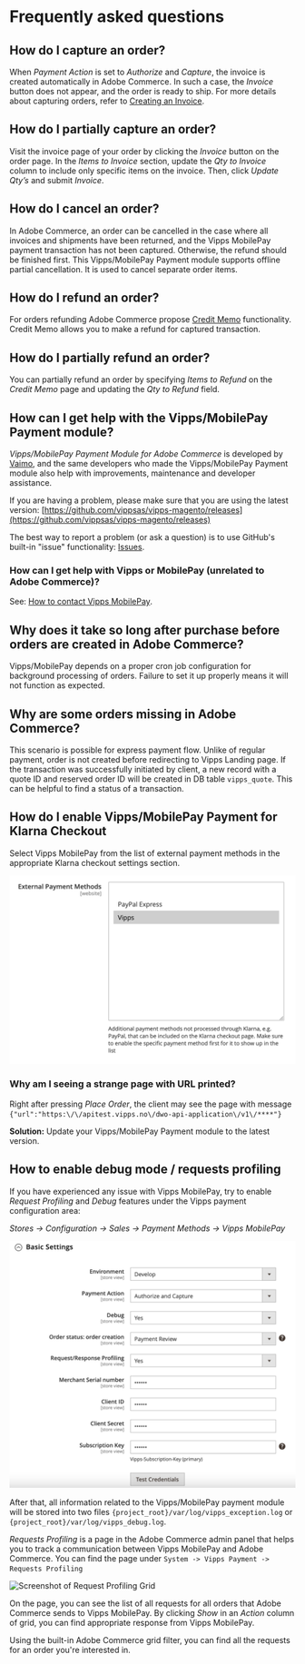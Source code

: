 <!-- START_METADATA
---
title: Vipps/MobilePay Payment Module for Adobe Commerce FAQ
sidebar_label: FAQ
sidebar_position: 50
pagination_next: null
pagination_prev: null
---
END_METADATA -->

# Frequently asked questions

## How do I capture an order?

When *Payment Action* is set to *Authorize* and *Capture*, the invoice is created automatically in Adobe Commerce. In such a case, the *Invoice* button does not appear, and the order is ready to ship.
For more details about capturing orders, refer to [Creating an Invoice](https://experienceleague.adobe.com/en/docs/commerce-admin/stores-sales/order-management/invoices#create-an-invoice).

## How do I partially capture an order?

Visit the invoice page of your order by clicking the *Invoice* button on the order page. In the *Items to Invoice* section, update the *Qty to Invoice* column to include only specific items on the invoice.
Then, click *Update Qty’s* and submit *Invoice*.

## How do I cancel an order?

In Adobe Commerce, an order can be cancelled in the case where all invoices and shipments have been returned, and the Vipps MobilePay payment transaction has not been captured.
Otherwise, the refund should be finished first. This Vipps/MobilePay Payment module supports offline partial cancellation. It is used to cancel separate order items.

## How do I refund an order?

For orders refunding Adobe Commerce propose [Credit Memo](https://experienceleague.adobe.com/en/docs/commerce-admin/stores-sales/order-management/credit-memos/credit-memos) functionality.
Credit Memo allows you to make a refund for captured transaction.

## How do I partially refund an order?

You can partially refund an order by specifying *Items to Refund* on the *Credit Memo* page and updating the *Qty to Refund* field.

## How can I get help with the Vipps/MobilePay Payment module?

*Vipps/MobilePay Payment Module for Adobe Commerce* is developed by [Vaimo](https://www.vaimo.com), and the same developers who made
the Vipps/MobilePay Payment module also help with improvements, maintenance and developer assistance.

If you are having a problem, please make sure that you are using the latest version:
[https://github.com/vippsas/vipps-magento/releases](https://github.com/vippsas/vipps-magento/releases)

The best way to report a problem (or ask a question) is to use GitHub's built-in "issue" functionality:
[Issues](https://github.com/vippsas/vipps-magento/issues).

### How can I get help with Vipps or MobilePay (unrelated to Adobe Commerce)?

See: [How to contact Vipps MobilePay](https://developer.vippsmobilepay.com/docs/contact/).

## Why does it take so long after purchase before orders are created in Adobe Commerce?

Vipps/MobilePay depends on a proper cron job configuration for background processing of orders.
Failure to set it up properly means it will not function as expected.

## Why are some orders missing in Adobe Commerce?

This scenario is possible for express payment flow. Unlike of regular payment, order is not created before redirecting to
Vipps Landing page. If the transaction was successfully initiated by client, a new record
with a quote ID and reserved order ID will be created in DB table `vipps_quote`. This can be helpful to find a status of a transaction.

## How do I enable Vipps/MobilePay Payment for Klarna Checkout

Select Vipps MobilePay from the list of external payment methods in the appropriate Klarna checkout settings section.

![Screenshot of Klarna checkout settings](images/klarna_checkout.png)

### Why am I seeing a strange page with URL printed?

Right after pressing *Place Order*, the client may see the page with message
`{"url":"https:\/\/apitest.vipps.no\/dwo-api-application\/v1\/****"}`

**Solution:** Update your Vipps/MobilePay Payment module to the latest version.

## How to enable debug mode / requests profiling

If you have experienced any issue with Vipps MobilePay, try to enable *Request Profiling* and *Debug* features under the Vipps payment configuration area:

*Stores -> Configuration -> Sales -> Payment Methods -> Vipps MobilePay*

![Screenshot of Configuration Area](images/vipps_basic_v2.png)

After that, all information related to the Vipps/MobilePay payment module will be stored into two files `{project_root}/var/log/vipps_exception.log` or `{project_root}/var/log/vipps_debug.log`.

*Requests Profiling* is a page in the Adobe Commerce admin panel that helps you to track a communication between Vipps MobilePay and Adobe Commerce.
You can find the page under `System -> Vipps Payment -> Requests Profiling`

![Screenshot of Request Profiling Grid](images/request_profiling.png)

On the page, you can see the list of all requests for all orders that Adobe Commerce sends to Vipps MobilePay.
By clicking *Show* in an *Action* column of grid, you can find appropriate response from Vipps MobilePay.

Using the built-in Adobe Commerce grid filter, you can find all the requests for an order you're interested in.

